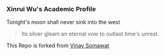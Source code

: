 ### Xinrui Wu's Academic Profile
Tonight's moon shall never sink into the west
> Its silver gleam an eternal vow to outlast time's unrest.

This Repo is forked from [Vinay Somawat](https://vinaysomawat.github.io/)
